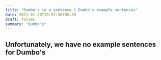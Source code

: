 ```yaml
---
title: "Dumbo's in a sentence | Dumbo's example sentences"
date: 2021-01-20T19:57:50+05:30
draft: falses
summary: "Dumbo's"
---
```

## Unfortunately, we have no example sentences for Dumbo's                 
